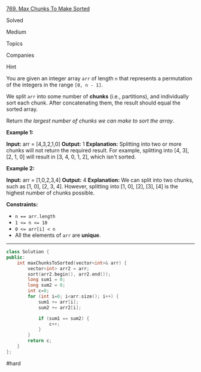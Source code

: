 
[769. Max Chunks To Make Sorted](https://leetcode.com/problems/max-chunks-to-make-sorted/)

Solved

Medium

Topics

Companies

Hint

You are given an integer array `arr` of length `n` that represents a permutation of the integers in the range `[0, n - 1]`.

We split `arr` into some number of **chunks** (i.e., partitions), and individually sort each chunk. After concatenating them, the result should equal the sorted array.

Return _the largest number of chunks we can make to sort the array_.

**Example 1:**

**Input:** arr = [4,3,2,1,0]
**Output:** 1
**Explanation:**
Splitting into two or more chunks will not return the required result.
For example, splitting into [4, 3], [2, 1, 0] will result in [3, 4, 0, 1, 2], which isn't sorted.

**Example 2:**

**Input:** arr = [1,0,2,3,4]
**Output:** 4
**Explanation:**
We can split into two chunks, such as [1, 0], [2, 3, 4].
However, splitting into [1, 0], [2], [3], [4] is the highest number of chunks possible.

**Constraints:**

- `n == arr.length`
- `1 <= n <= 10`
- `0 <= arr[i] < n`
- All the elements of `arr` are **unique**.


---

```cpp
class Solution {
public:
    int maxChunksToSorted(vector<int>& arr) {
        vector<int> arr2 = arr;
        sort(arr2.begin(), arr2.end());
        long sum1 = 0;
        long sum2 = 0;
        int c=0;
        for (int i=0; i<arr.size(); i++) {
            sum1 += arr[i];
            sum2 += arr2[i];

            if (sum1 == sum2) {
                c++;
            }    
        }  
        return c;
    }
};

```

#hard 
